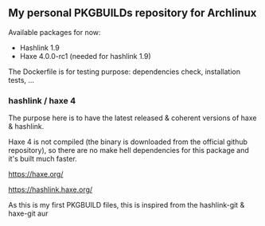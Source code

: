 
## My personal PKGBUILDs repository for Archlinux

Available packages for now:

* Hashlink 1.9
* Haxe 4.0.0-rc1 (needed for hashlink 1.9)

The Dockerfile is for testing purpose: dependencies check, installation tests, ...

### hashlink / haxe 4

The purpose here is to have the latest released & coherent versions of haxe & hashlink.

Haxe 4 is not compiled (the binary is downloaded from the official github repository), so there are no make hell dependencies for this package and it's built much faster.

https://haxe.org/

https://hashlink.haxe.org/

As this is my first PKGBUILD files, this is inspired from the hashlink-git & haxe-git aur
